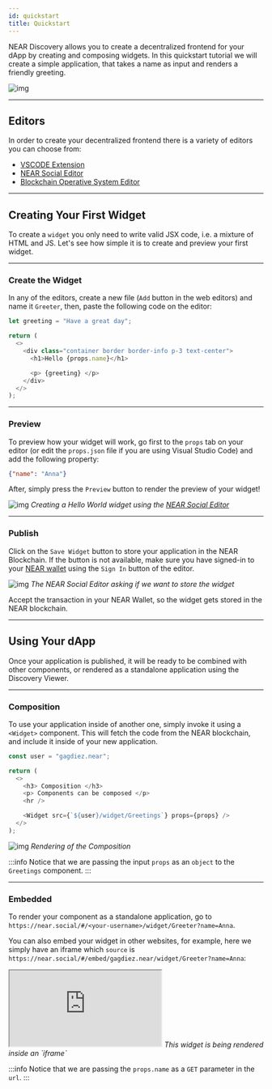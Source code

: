 ```yaml
---
id: quickstart
title: Quickstart
---
```


NEAR Discovery allows you to create a decentralized frontend for your dApp by creating and composing widgets. In this quickstart tutorial we will create a simple application, that takes a name as input and renders a friendly greeting.

![img](@site/static/docs/quickstart-1.png)

---

## Editors
In order to create your decentralized frontend there is a variety of editors you can choose from:

- [VSCODE Extension](https://marketplace.visualstudio.com/items?itemName=near-protocol.near-social-ide)
- [NEAR Social Editor](https://near.social/#/edit)
- [Blockchain Operative System Editor](https://bos.gg/#/edit)

---

## Creating Your First Widget

To create a `widget` you only need to write valid JSX code, i.e. a mixture of HTML and JS. Let's see how simple it is to create and preview your first widget.

<hr class="subsection" />

### Create the Widget
In any of the editors, create a new file (`Add` button in the web editors) and name it `Greeter`, then, paste the following code on the editor:

```ts
let greeting = "Have a great day";

return (
  <>
    <div class="container border border-info p-3 text-center">
      <h1>Hello {props.name}</h1>

      <p> {greeting} </p>
    </div>
  </>
);
```

<hr class="subsection" />

### Preview
To preview how your widget will work, go first to the `props` tab on your editor (or edit the `props.json` file if you are using Visual Studio Code) and add the following property:

```json
{"name": "Anna"}
```

After, simply press the `Preview` button to render the preview of your widget!

![img](@site/static/docs/quickstart-editor.png)
*Creating a Hello World widget using the [NEAR Social Editor](https://near.social/#/edit)*

<hr class="subsection" />

### Publish
Click on the `Save Widget` button to store your application in the NEAR Blockchain. If the button is not available, make sure you have signed-in to your [NEAR wallet](https://wallet.near.org) using the `Sign In` button of the editor.

![img](@site/static/docs/quickstart-save.png)
*The NEAR Social Editor asking if we want to store the widget*

Accept the transaction in your NEAR Wallet, so the widget gets stored in the NEAR blockchain.

<hr class="subsection" />

## Using Your dApp
Once your application is published, it will be ready to be combined with other components, or rendered as a standalone application  using the Discovery Viewer. 

<hr class="subsection" />

### Composition
To use your application inside of another one, simply invoke it using a `<Widget>` component. This will fetch the code from the NEAR blockchain, and include it inside of your new application.

```ts
const user = "gagdiez.near";

return (
  <>
    <h3> Composition </h3>
    <p> Components can be composed </p>
    <hr />

    <Widget src={`${user}/widget/Greetings`} props={props} />
  </>
);
```

![img](@site/static/docs/quickstart-composition.png)
*Rendering of the Composition*

:::info
Notice that we are passing the input `props` as an `object` to the `Greetings` component.
:::

<hr class="subsection" />

### Embedded
To render your component as a standalone application, go to `https://near.social/#/<your-username>/widget/Greeter?name=Anna`.

You can also embed your widget in other websites, for example, here we simply have an iframe which `source` is `https://near.social/#/embed/gagdiez.near/widget/Greeter?name=Anna`:


<iframe style={{"width": "100%", "height":"130px"}} src="https://near.social/#/embed/gagdiez.near/widget/Greeter?name=Anna"></iframe>
<em>This widget is being rendered inside an `iframe`</em>


:::info
Notice that we are passing the `props.name` as a `GET` parameter in the `url`.
:::